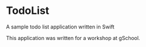 TodoList
========

A sample todo list application written in Swift

This application was written for a workshop at gSchool.
